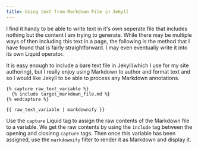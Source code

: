 ```yaml
---
title: Using text from Markdown File in Jekyll
---
```


I find it handy to be able to write text in it's own seperate file that includes nothing but the content I am trying to generate. While there may be multiple ways of then including this text in a page, the following is the method that I have found that is fairly straightforward. I may even eventually write it into its own Liquid operator.

It is easy enough to include a bare text file in Jekyll(which I use for my site authoring), but I really enjoy using Markdown to author and format text and so I would like Jekyll to be able to process any Markdown annotations.

```liquid
{% capture raw_text_variable %}
  {% include target_markdown_file.md %}
{% endcapture %}

{{ raw_text_variable | markdownify }}
```

Use the `capture` Liquid tag to assign the raw contents of the Markdown file to a variable. We get the raw contents by using the `include` tag between the opening and closinng `capture` tags. Then once this variable has been assigned, use the `markdownify` filter to render it as Markdown and display it.